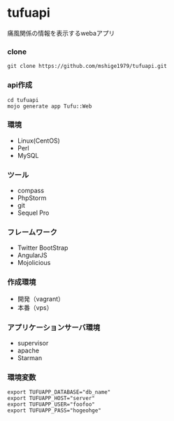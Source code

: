 tufuapi
=======

痛風関係の情報を表示するwebaアプリ


### clone
```
git clone https://github.com/mshige1979/tufuapi.git
```

### api作成
```
cd tufuapi
mojo generate app Tufu::Web
```

### 環境
- Linux(CentOS)
- Perl
- MySQL

### ツール
- compass
- PhpStorm
- git
- Sequel Pro

### フレームワーク
- Twitter BootStrap
- AngularJS
- Mojolicious

### 作成環境
- 開発（vagrant）
- 本番（vps）

### アプリケーションサーバ環境
- supervisor
- apache
- Starman

### 環境変数
```
export TUFUAPP_DATABASE="db_name"
export TUFUAPP_HOST="server"
export TUFUAPP_USER="foofoo"
export TUFUAPP_PASS="hogeohge"

```
